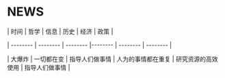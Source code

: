 # NEWS
| 时间 | 哲学 | 信息 | 历史 | 经济 | 政策 |

| -------- | -------- | -------- |-------- | -------- | -------- |

| 大爆炸     | 一切都在变     | 指导人们做事情     | 人为的事情都在重复     | 研究资源的高效使用     | 指导人们做事情     |
